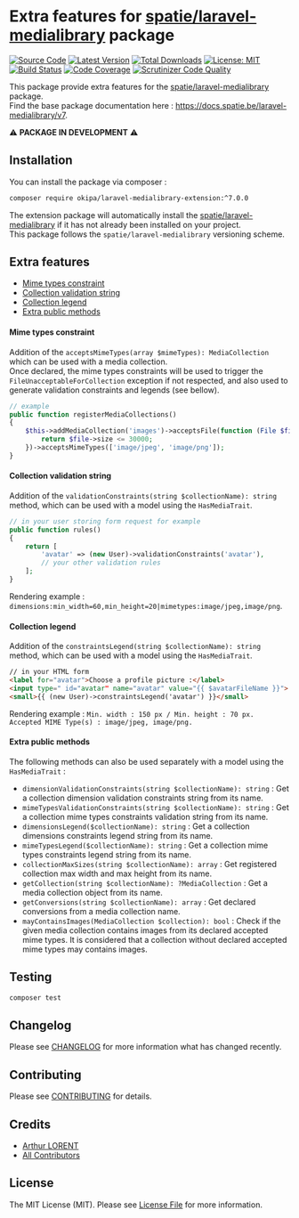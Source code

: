 # Extra features for [spatie/laravel-medialibrary](https://github.com/spatie/laravel-medialibrary) package

[![Source Code](https://img.shields.io/badge/source-okipa/laravel--medialibrary--extension-blue.svg)](https://github.com/Okipa/laravel-medialibrary-extension)
[![Latest Version](https://img.shields.io/packagist/v/okipa/laravel-medialibrary-extension.svg?style=flat-square)](https://packagist.org/packages/okipa/laravel-medialibrary-extension)
[![Total Downloads](https://img.shields.io/packagist/dt/okipa/laravel-medialibrary-extension.svg?style=flat-square)](https://packagist.org/packages/okipa/laravel-medialibrary-extension)
[![License: MIT](https://img.shields.io/badge/License-MIT-blue.svg)](https://opensource.org/licenses/MIT)
[![Build Status](https://scrutinizer-ci.com/g/Okipa/laravel-medialibrary-extension/badges/build.png?b=master)](https://scrutinizer-ci.com/g/Okipa/laravel-medialibrary-extension/build-status/master)
[![Code Coverage](https://scrutinizer-ci.com/g/Okipa/laravel-medialibrary-extension/badges/coverage.png?b=master)](https://scrutinizer-ci.com/g/Okipa/laravel-medialibrary-extension/?branch=master)
[![Scrutinizer Code Quality](https://scrutinizer-ci.com/g/Okipa/laravel-medialibrary-extension/badges/quality-score.png?b=master)](https://scrutinizer-ci.com/g/Okipa/laravel-medialibrary-extension/?branch=master)

This package provide extra features for the [spatie/laravel-medialibrary](https://github.com/spatie/laravel-medialibrary) package.  
Find the base package documentation here : https://docs.spatie.be/laravel-medialibrary/v7.  

:warning: **PACKAGE IN DEVELOPMENT** :warning:	

## Installation

You can install the package via composer :
```bash
composer require okipa/laravel-medialibrary-extension:^7.0.0
```
The extension package will automatically install the [spatie/laravel-medialibrary](https://github.com/spatie/laravel-medialibrary) if it has not already been installed on your project.  
This package follows the `spatie/laravel-medialibrary` versioning scheme.

## Extra features

- [Mime types constraint](mime-types-constraint)
- [Collection validation string](collection-validation-string)
- [Collection legend](collection-legend)
- [Extra public methods](extra-public-methods)

#### Mime types constraint
Addition of the `acceptsMimeTypes(array $mimeTypes): MediaCollection` which can be used with a media collection.  
Once declared, the mime types constraints will be used to trigger the `FileUnacceptableForCollection` exception if not respected, and also used to generate validation constraints and legends (see bellow).
```php
// example
public function registerMediaCollections()
{
    $this->addMediaCollection('images')->acceptsFile(function (File $file) {
        return $file->size <= 30000;
    })->acceptsMimeTypes(['image/jpeg', 'image/png']);
}
```

#### Collection validation string
Addition of the `validationConstraints(string $collectionName): string` method, which can be used with a model using the `HasMediaTrait`.  
```php
// in your user storing form request for example
public function rules()
{
    return [
        'avatar' => (new User)->validationConstraints('avatar'),
        // your other validation rules
    ];
}
```
Rendering example : `dimensions:min_width=60,min_height=20|mimetypes:image/jpeg,image/png`.

#### Collection legend
Addition of the `constraintsLegend(string $collectionName): string` method, which can be used with a model using the `HasMediaTrait`.
```html
// in your HTML form
<label for="avatar">Choose a profile picture :</label>
<input type=" id="avatar" name="avatar" value="{{ $avatarFileName }}">
<small>{{ (new User)->constraintsLegend('avatar') }}</small>
```
Rendering example : `Min. width : 150 px / Min. height : 70 px. Accepted MIME Type(s) : image/jpeg, image/png.`

#### Extra public methods
The following methods can also be used separately with a model using the `HasMediaTrait` :
- `dimensionValidationConstraints(string $collectionName): string` : Get a collection dimension validation constraints string from its name.
- `mimeTypesValidationConstraints(string $collectionName): string` : Get a collection mime types constraints validation string from its name.
- `dimensionsLegend($collectionName): string` : Get a collection dimensions constraints legend string from its name.
- `mimeTypesLegend($collectionName): string` : Get a collection mime types constraints legend string from its name.
- `collectionMaxSizes(string $collectionName): array` : Get registered collection max width and max height from its name.
- `getCollection(string $collectionName): ?MediaCollection` : Get a media collection object from its name.
- `getConversions(string $collectionName): array` : Get declared conversions from a media collection name.
- `mayContainsImages(MediaCollection $collection): bool` : Check if the given media collection contains images from its declared accepted mime types. It is considered that a collection without declared accepted mime types may contains images.

## Testing

``` bash
composer test
```

## Changelog

Please see [CHANGELOG](CHANGELOG.md) for more information what has changed recently.

## Contributing

Please see [CONTRIBUTING](CONTRIBUTING.md) for details.

## Credits

- [Arthur LORENT](https://github.com/okipa)
- [All Contributors](../../contributors)

## License

The MIT License (MIT). Please see [License File](LICENSE.md) for more information.